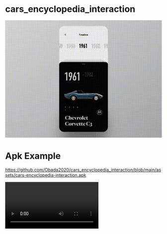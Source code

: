 # cars_encyclopedia_interaction

![](https://github.com/Obada2020/cars_encyclopedia_interaction/blob/main/assets/demo.gif)

# Apk Example

https://github.com/Obada2020/cars_encyclopedia_interaction/blob/main/assets/cars-encyclopedia-interaction.apk

![](https://github.com/Obada2020/cars_encyclopedia_interaction/blob/main/assets/mobile.mp4)

